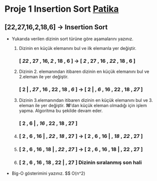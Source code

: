 # Proje 1 Insertion Sort [Patika](https://patika.dev)

## [22,27,16,2,18,6] -> Insertion Sort

* Yukarıda verilen dizinin sort türüne göre aşamalarını yazınız.
    1. Dizinin en küçük elemanını bul ve ilk elemanla yer değiştir.

        ### [ ***22*** , 27 , 16, ***2*** , 18 , 6 ] -> [ ***2*** , 27 , 16 , ***22*** , 18 , 6 ]
    
    2. Dizinin 2. elemanından itibaren dizinin en küçük elemanını bul ve 2.eleman ile yer değiştir. 

        ### [ 2 | , ***27*** , 16 , 22 , 18 , ***6*** ] -> [ 2 | , ***6*** , 16 , 22 , 18 , ***27*** ]

    3. Dizinin 3.elemanından itibaren dizinin en küçük elemanını bul ve 3. eleman ile yer değiştir. ***16***'dan küçük eleman olmadığı için işlem yapma. Algoritma bu şekilde devam eder.
        ### [ 2 , 6 | , ***16*** , 22 , 18 , 27 ]

    4.  ### [ 2 , 6 , 16 | , ***22*** , ***18*** , 27 ] -> [ 2 , 6 , 16 | , ***18*** , ***22*** , 27 ]
    
    5.  ### [ 2 , 6 , 16 , 18 | , ***22*** , ***27*** ] -> [ 2 , 6 , 16 , 18 | , 22 , 27 ]

    6. ### [ 2 , 6 , 16 , 18 , 22 | , 27 ] Dizinin sıralanmış son hali


*   Big-O gösterimini yazınız.
    $$ O(n^2)